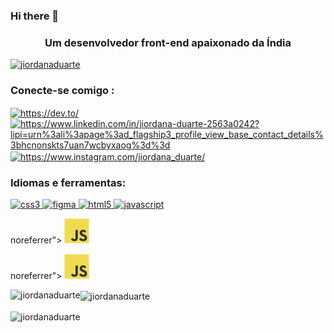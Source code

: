 ### Hi there 👋

<!--
**JiordanaDuarte/JiordanaDuarte** is a ✨ _special_ ✨ repository because its `README.md` (this file) appears on your GitHub profile.

Here are some ideas to get you started:

- 🔭 I’m currently working on ...
- 🌱 I’m currently learning ...
- 👯 I’m looking to collaborate on ...
- 🤔 I’m looking for help with ...
- 💬 Ask me about ...
- 📫 How to reach me: ...
- ⚡ Fun fact: ...
-->


  
<h3 align="center">Um desenvolvedor front-end apaixonado da Índia</h3>

<p align="left"> <a href="https://github.com/ryo-ma/github-profile-trophy"> <img src="https://github-profile-trophy.vercel.app/?username=jiordanaduarte" alt="jiordanaduarte" /></a> </p>

<h3 align="left">Conecte-se comigo :</h3>
<p align="left">
<a href="https://dev.to/https://dev.to/" target="blank"><img align="center" src= "https://raw.githubusercontent.com/rahuldkjain/github-profile-readme-generator/master/src/images/icons/Social/devto.svg" alt="https://dev.to/" height=" 30" largura="40" /></a>
<a href="https://linkedin.com/in/https://www.linkedin.com/in/jiordana-duarte-2563a0242?lipi=urn%3ali%3apage%3ad_flagship3_profile_view_base_contact_details%3bhcnonskts7uan7wcbyxaog%3d%3d" destino ="blank"><img align="center" src="https://raw.githubusercontent.com/rahuldkjain/github-profile-readme-generator/master/src/images/icons/Social/linked-in-alt .svg" alt="https://www.linkedin.com/in/jiordana-duarte-2563a0242?lipi=urn%3ali%3apage%3ad_flagship3_profile_view_base_contact_details%3bhcnonskts7uan7wcbyxaog%3d%3d" height="30" width="40" /></a>
<a href="https://instagram.com/https://www.instagram.com/jiordana_duarte/" target="blank"><img align="center" src="https://raw.githubusercontent. com/rahuldkjain/github-profile-readme-generator/master/src/images/icons/Social/instagram.svg" alt="https://www.instagram.com/jiordana_duarte/" height="30" width=" 40" /></a>
</p>

<h3 align="left">Idiomas e ferramentas:</h3>
<p align="left"> <a href="https://www.w3schools.com/css/" target="_blank" rel="noreferrer"> <img src="https://raw.githubusercontent. com/devicons/devicon/master/icons/css3/css3-original-wordmark.svg" alt="css3" width="40" height="40"/> </a> <a href="https:// www.figma.com/" target="_blank" rel="noreferrer"> <img src="https://www.vectorlogo.zone/logos/figma/figma-icon.svg" alt="figma" width= "40" height="40"/> </a> <a href="https://www.w3.org/html/" target="_blank" rel="noreferrer"> <img src="https: //raw.githubusercontent.com/devicons/devicon/master/icons/html5/html5-original-wordmark.svg" alt="html5" width="40" height="40"/> </a> <a href="https:// developer.mozilla.org/en-US/docs/Web/JavaScript" target="_blank" rel="noreferrer"> <img src="https://raw.githubusercontent.com/devicons/devicon/master/icons/ javascript/javascript-original.svg" alt="javascript" largura="40" altura="40"/> </a> </p>noreferrer"> <img src="https://raw.githubusercontent.com/devicons/devicon/master/icons/javascript/javascript-original.svg" alt="javascript" width="40" height="40"/ > </a> </p>noreferrer"> <img src="https://raw.githubusercontent.com/devicons/devicon/master/icons/javascript/javascript-original.svg" alt="javascript" width="40" height="40"/ > </a> </p>

<p><img align="left" src="https://github-readme-stats.vercel.app/api/top-langs?username=jiordanaduarte&show_icons=true&locale=en&layout=compact" alt="jiordanaduarte" /> </p>

<p> <img align="center" src="https://github-readme-stats.vercel.app/api?username=jiordanaduarte&show_icons=true&locale=en" alt="jiordanaduarte" /> </p>

<p><img align="center" src="https://github-readme-streak-stats.herokuapp.com/?user=jiordanaduarte&" alt="jiordanaduarte" /></p>
